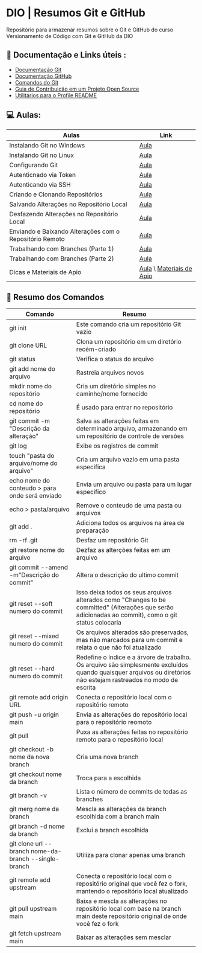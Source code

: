 
# DIO | Resumos Git e GitHub

Repositório para armazenar resumos sobre o Git e GitHub do curso Versionamento de Código com Git e GitHub da DIO

## 📖 Documentação e Links úteis : 
- [Documentação Git](https://git-scm.com/doc)
- [Documentação GitHub](https://docs.github.com/pt)
- [Comandos do Git](https://github.com/berebs/dio-lab-open-source/blob/main/utils/git/COMANDOSGIT.md)
- [Guia de Contribuição em um Projeto Open Source](https://digitalinnovationone.github.io/dio-lab-open-source/)
- [Utilitários para o Profile README](https://github.com/digitalinnovationone/dio-lab-open-source/blob/main/utils/README.md)

## 💻 Aulas:

| Aulas | Link |
|-------|-------- |
| Instalando Git no Windows | [Aula](https://web.dio.me/course/versionamento-de-codigo-com-git-e-github/learning/c8d73362-9038-4259-af4c-30dcc5551afe?autoplay=1&back=%2Ftrack%2Fgft-start-logica-de-programacao)
| Instalando Git no Linux | [Aula](https://web.dio.me/course/versionamento-de-codigo-com-git-e-github/learning/5e5fe1c6-59d6-4003-b4a1-e9799c7755ec?autoplay=1&back=%2Ftrack%2Fgft-start-logica-de-programacao) |
| Configurando Git | [Aula](https://web.dio.me/course/versionamento-de-codigo-com-git-e-github/learning/f9b294d2-f8ca-4364-9031-1e897721b3e2?autoplay=1&back=%2Ftrack%2Fgft-start-logica-de-programacao) |
| Autenticnado via Token | [Aula](https://web.dio.me/course/versionamento-de-codigo-com-git-e-github/learning/3d13d85f-2508-4396-9657-4643d3302c79?autoplay=1&back=%2Ftrack%2Fgft-start-logica-de-programacao) |
| Autenticando via SSH | [Aula](https://web.dio.me/course/versionamento-de-codigo-com-git-e-github/learning/a53b7d6e-d7a2-40de-a8f9-cc30b42fc93d?autoplay=1&back=%2Ftrack%2Fgft-start-logica-de-programacao) |
| Criando e Clonando Repositórios | [Aula](https://web.dio.me/course/versionamento-de-codigo-com-git-e-github/learning/a377a00b-461c-4ab0-8258-3addd2fef14c?autoplay=1&back=%2Ftrack%2Fgft-start-logica-de-programacao) | 
| Salvando Alterações no Repositório Local |[Aula](https://web.dio.me/course/versionamento-de-codigo-com-git-e-github/learning/599dd3dd-d189-474f-a55c-22f37b4472da?autoplay=1&back=%2Ftrack%2Fgft-start-logica-de-programacao) |
| Desfazendo Alterações no Repositório Local | [Aula](https://web.dio.me/course/versionamento-de-codigo-com-git-e-github/learning/3f9f2336-6fd5-44cb-ba39-d1a4f6448023?autoplay=1&back=%2Ftrack%2Fgft-start-logica-de-programacao) |
| Enviando e Baixando Alterações com o Repositório Remoto | [Aula](https://web.dio.me/course/versionamento-de-codigo-com-git-e-github/learning/dd17c56e-2327-493c-942a-358a49a26549?autoplay=1&back=%2Ftrack%2Fgft-start-logica-de-programacao) |
| Trabalhando com Branches (Parte 1) | [Aula](https://web.dio.me/course/versionamento-de-codigo-com-git-e-github/learning/2c7fd2b1-e7c4-4947-9b07-ffcbfb4bd689?autoplay=1&back=%2Ftrack%2Fgft-start-logica-de-programacao) |
| Trabalhando com Branches (Parte 2) | [Aula](https://web.dio.me/course/versionamento-de-codigo-com-git-e-github/learning/80018fab-daac-4917-8527-a6be2e0c3cf0?autoplay=1&back=%2Ftrack%2Fgft-start-logica-de-programacao) | 
| Dicas e Materiais de Apio | [Aula](https://web.dio.me/course/versionamento-de-codigo-com-git-e-github/learning/b2ceffed-9d18-4369-a038-e72be0953455?autoplay=1&back=%2Ftrack%2Fgft-start-logica-de-programacao) \ [Materiais de Apio](https://web.dio.me/course/versionamento-de-codigo-com-git-e-github/learning/4d5d63da-1565-4e37-ac34-02f262626851?autoplay=1&back=%2Ftrack%2Fgft-start-logica-de-programacao) |

## 📖 Resumo dos Comandos 

| Comando | Resumo |
|---------|--------|
| git init | Este comando cria um repositório Git vazio | 
| git clone URL | Clona um repositório em um diretório recém-criado |
| git status | Verifica o status do arquivo |
| git add nome do arquivo | Rastreia arquivos novos|
| mkdir nome do repositório | Cria um diretório simples no caminho/nome fornecido | 
| cd nome do repositório | É usado para entrar no repositório | 
| git commit -m "Descrição da alteração" | Salva as alterações feitas em determinado arquivo, armazenando em um repositório de controle de versões 
| git log | Exibe os registros de commit |
| touch "pasta do arquivo/nome do arquivo" | Cria um arquivo vazio em uma pasta especifica| 
| echo nome do conteudo > para onde será enviado | Envia um arquivo ou pasta para um lugar especifico |
| echo > pasta/arquivo | Remove o conteudo de uma pasta ou arquivos |
|git add . | Adiciona todos os arquivos na área de preparação | 
| rm -rf .git | Desfaz um repositório Git |
| git restore nome do arquivo | Dezfaz as alterções feitas em um arquivo |
|git commit --amend -m"Descrição do commit" | Altera o descrição do ultimo commit | 
| git reset --soft numero do commit | Isso deixa todos os seus arquivos alterados como "Changes to be committed" (Alterações que serão adicionadas ao commit), como o git status colocaria |
| git reset --mixed numero do commit | Os arquivos alterados são preservados, mas não marcados para um commit e relata o que não foi atualizado | 
| git reset --hard numero do commit | Redefine o índice e a árvore de trabalho. Os arquivo são simplesmente excluídos quando quaisquer arquivos ou diretórios não estejam rastreados no modo de escrita |
| git remote add origin URL | Conecta o repositório local com o repositório remoto |
| git push -u origin main | Envia as alterações do repositório local para o repositório reomoto |
| git pull | Puxa as alterações feitas no repositório remoto para o repesitório local |
| git checkout -b nome da nova branch | Cria uma nova branch |
| git checkout nome da branch | Troca para a escolhida |
| git branch -v | Lista o número de commits de todas as branches |
| git merg nome da branch | Mescla as alterações da branch escolhida com a branch main |
| git branch -d nome da branch | Exclui a branch escolhida | 
| git clone url --branch nome-da-branch --single-branch | Utiliza para clonar apenas uma branch |
| git remote add upstream | Conecta o repositório local com o repositório original que você fez o fork, mantendo o repositório local atualizado |
| git pull upstream main | Baixa e mescla as alterações no repositório local com base na branch main deste repositório original de onde você fez o fork |
| git fetch upstream main | Baixar as alterações sem mesclar |
